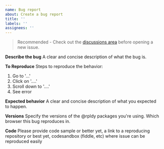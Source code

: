 ```yaml
---
name: Bug report
about: Create a bug report
title: ''
labels: ''
assignees: ''
---
```


> Recommended - Check out the [discussions area](https://github.com/rpldy/react-uploady/discussions) before opening a new issue.

**Describe the bug**
A clear and concise description of what the bug is.

**To Reproduce**
Steps to reproduce the behavior:
1. Go to '...'
2. Click on '....'
3. Scroll down to '....'
4. See error

**Expected behavior**
A clear and concise description of what you expected to happen.

**Versions**
Specify the versions of the @rpldy packages you're using. 
Which browser this bug reproduces in.

**Code**
Please provide code sample or better yet, a link to a reproducing repository or best yet, codesandbox (fiddle, etc) where issue can be reproduced easily
